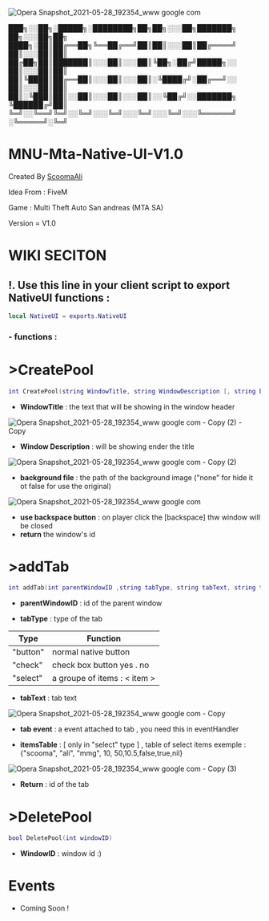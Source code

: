 ![Opera Snapshot_2021-05-28_192354_www google com](https://user-images.githubusercontent.com/80770027/120027981-fbf09580-bfeb-11eb-9e33-701578c0b600.png)

███╗░░██╗░█████╗░████████╗██╗██╗░░░██╗███████╗  ██╗░░░██╗██╗
████╗░██║██╔══██╗╚══██╔══╝██║██║░░░██║██╔════╝  ██║░░░██║██║
██╔██╗██║███████║░░░██║░░░██║╚██╗░██╔╝█████╗░░  ██║░░░██║██║
██║╚████║██╔══██║░░░██║░░░██║░╚████╔╝░██╔══╝░░  ██║░░░██║██║
██║░╚███║██║░░██║░░░██║░░░██║░░╚██╔╝░░███████╗  ╚██████╔╝██║
╚═╝░░╚══╝╚═╝░░╚═╝░░░╚═╝░░░╚═╝░░░╚═╝░░░╚══════╝  ░╚═════╝░╚═╝


# MNU-Mta-Native-UI-V1.0

Created By [ScoomaAli](https://discord.gg/9bcuWJEnwd)

Idea From : FiveM

Game : Multi Theft Auto San andreas (MTA SA)

Version = V1.0

# WIKI SECITON

## !. Use this line in your client script to export NativeUI functions : 
```LUA 
local NativeUI = exports.NativeUI 
```

### - functions : 
# >CreatePool

``` lua
int CreatePool(string WindowTitle, string WindowDescription [, string backgroundFile,bool useBackSpaceClick] )

```
- **WindowTitle** : the text that will be showing in the window header 


![Opera Snapshot_2021-05-28_192354_www google com - Copy (2) - Copy](https://user-images.githubusercontent.com/80770027/120030727-b9c95300-bfef-11eb-8179-5a47195758d5.png)

- **Window Description** : will be showing ender the title


![Opera Snapshot_2021-05-28_192354_www google com - Copy (2)](https://user-images.githubusercontent.com/80770027/120030906-f2692c80-bfef-11eb-959e-c98237f0415b.png)


- **background file** : the path of the background image ("none" for hide it ot false for use the original)

![Opera Snapshot_2021-05-28_192354_www google com](https://user-images.githubusercontent.com/80770027/120031428-b2567980-bff0-11eb-93fa-328c0618473f.png)

- **use backspace button** : on player click the [backspace] thw window will be closed 
- **return** the window's id 

# >addTab

``` lua
int addTab(int parentWindowID ,string tabType, string tabText, string tabEvent[,table itemsTable] )
```

- **parentWindowID** : id of the parent window 

- **tabType** : type of the tab

| Type | Function |
| --- | --- |
| "button" | normal native button |
| "check" | check box button yes . no |
| "select" | a groupe of items : < item > | 

- **tabText** : tab text 

![Opera Snapshot_2021-05-28_192354_www google com - Copy](https://user-images.githubusercontent.com/80770027/120034554-2266fe80-bff5-11eb-9b0d-cddef9230e63.png)


- **tab event** : a event attached to tab , you need this in eventHandler

- **itemsTable** : [ only in "select" type ] , table of select items exemple : {"scooma", "ali", "mmg", 10, 50,10.5,false,true,nil}

 ![Opera Snapshot_2021-05-28_192354_www google com - Copy (3)](https://user-images.githubusercontent.com/80770027/120035279-395a2080-bff6-11eb-8be6-b0f0590c1c5e.png)
 
- **Return** : id of the tab

# >DeletePool

``` lua 
bool DeletePool(int windowID)
```
- **WindowID** : window id :)

# Events 
- Coming Soon  !



